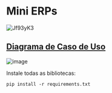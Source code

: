 <h1>Mini ERPs</h1>

![Jf93yK3](https://github.com/user-attachments/assets/bfe6ab02-dce6-4fb1-870b-935232a28cb8)

<h2><a href="https://github.com/jpgercc/AtividadeRequisitos/blob/main/caso_de_uso.uml" ">Diagrama de Caso de Uso</a></h2>

![image](https://github.com/user-attachments/assets/b3190619-7ed1-4ed3-afaa-cd0ead096598)

<p>
Instale todas as bibliotecas:
  
`pip install -r requirements.txt`

</p>
